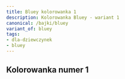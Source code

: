 ```yaml
---
title: Bluey kolorowanka 1
description: Kolorowanka Bluey - wariant 1
canonical: /bajki/bluey
variant_of: bluey
tags:
- dla-dziewczynek
- bluey
---
```


Kolorowanka numer 1
---